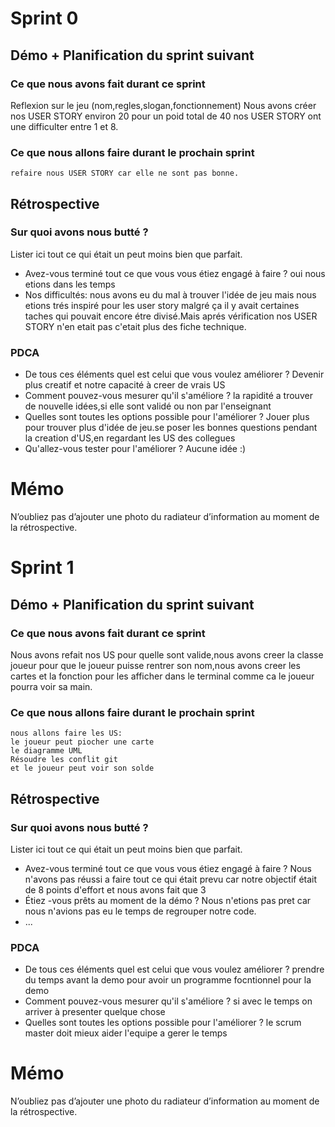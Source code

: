 
# Sprint 0

## Démo + Planification du sprint suivant

### Ce que nous avons fait durant ce sprint
Reflexion sur le jeu (nom,regles,slogan,fonctionnement)
Nous avons créer nos USER STORY environ 20 pour un poid total de 40 
nos USER STORY ont une difficulter entre 1 et 8.

### Ce que nous allons faire durant le prochain sprint
    refaire nous USER STORY car elle ne sont pas bonne.
## Rétrospective

### Sur quoi avons nous butté ?
Lister ici tout ce qui était un peut moins bien que parfait.
* Avez-vous terminé tout ce que vous vous étiez engagé à faire ?
    oui nous etions dans les temps
* Nos difficultés:
    nous avons eu du mal à trouver l'idée de jeu mais nous etions trés inspiré pour les user story malgré ça il y avait certaines taches qui pouvait encore           étre divisé.Mais aprés vérification nos USER STORY n'en etait pas c'etait plus des fiche technique.

### PDCA
* De tous ces éléments quel est celui que vous voulez améliorer ?
    Devenir plus creatif et notre capacité à creer de vrais US
* Comment pouvez-vous mesurer qu'il s'améliore ?
    la rapidité a trouver de nouvelle idées,si elle sont validé ou non par l'enseignant
* Quelles sont toutes les options possible pour l'améliorer ?
    Jouer plus pour trouver plus d'idée de jeu.se poser les bonnes questions pendant la creation d'US,en regardant les US des collegues
* Qu'allez-vous tester pour l'améliorer ?
    Aucune idée :)

# Mémo
N’oubliez pas d’ajouter une photo du radiateur d’information au moment de la rétrospective.



# Sprint 1

## Démo + Planification du sprint suivant

### Ce que nous avons fait durant ce sprint
Nous avons refait nos US pour quelle sont valide,nous avons creer la classe joueur pour que le joueur puisse rentrer son nom,nous avons creer les cartes et la fonction pour les afficher dans le terminal comme ca le joueur pourra voir sa main.

### Ce que nous allons faire durant le prochain sprint
    nous allons faire les US:
    le joueur peut piocher une carte
    le diagramme UML
    Résoudre les conflit git
    et le joueur peut voir son solde
## Rétrospective

### Sur quoi avons nous butté ?
Lister ici tout ce qui était un peut moins bien que parfait.
* Avez-vous terminé tout ce que vous vous étiez engagé à faire ?
Nous n'avons pas réussi a faire tout ce qui était prevu car notre objectif était de 8 points d'effort et nous avons fait que 3  
* Étiez -vous prêts au moment de la démo ?
Nous n'etions pas pret car nous n'avions pas eu le temps de regrouper notre code.
* ...

### PDCA
* De tous ces éléments quel est celui que vous voulez améliorer ?
prendre du temps avant la demo pour avoir un programme focntionnel pour la demo
* Comment pouvez-vous mesurer qu'il s'améliore ?
si avec le temps on arriver à presenter quelque chose
* Quelles sont toutes les options possible pour l'améliorer ?
le scrum master doit mieux aider l'equipe a gerer le temps


# Mémo
N’oubliez pas d’ajouter une photo du radiateur d’information au moment de la rétrospective.

